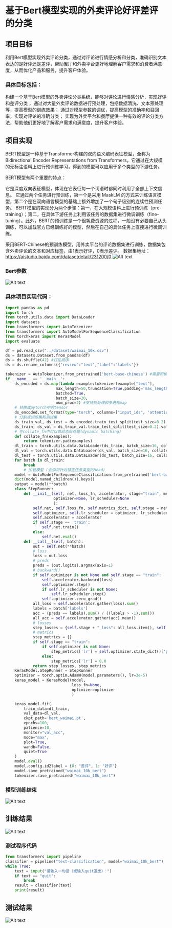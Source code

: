 # 基于Bert模型实现的外卖评论好评差评的分类

## 项目目标
利用Bert模型实现外卖评论分类，通过对评论进行情感分析和分类，准确识别文本表达的是好评还是差评，帮助餐厅和外卖平台更好地理解客户需求和消费者满意度，从而优化产品和服务，提升客户体验。

### 具体目标包括：

构建一个基于Bert模型的外卖评论分类系统，能够对评论进行情感分析，实现好评和差评分类；
通过对大量外卖评论数据进行预处理，包括数据清洗、文本预处理等，提高模型的训练效果；
通过对模型参数的调优，提高模型的准确率和召回率，实现对评论的准确分类；
实现为外卖平台和餐厅提供一种有效的评论分类方法，帮助他们更好地了解客户需求和满意度，提升客户体验。

## 项目实现
BERT模型是一种基于Transformer构建的双向语义编码表征模型，全称为Bidirectional Encoder Representations from Transformers。它通过在大规模的无标注语料上进行预训练学习，得到的模型可以应用于多个类型的下游任务。

BERT模型有两个重要的特点：

它是深度双向表征模型，体现在它表征每一个词语时都同时利用了全部上下文信息。
它通过两个任务进行预训练，第一个是采用 MaskLM 的方式来训练语言模型，第二个是在双向语言模型的基础上额外增加了一个句子级别的连续性预测任务。
BERT模型的实现分为两个步骤：第一，在大规模语料上进行预训练（pre-training）；第二，在具体下游任务上利用该任务的数据集进行微调训练（fine-tuning）。此外，BERT的预训练是一个很耗费资源的过程，一般没有必要自己从头训练，可以加载官方已经训练好的模型，然后在自己的具体任务上直接进行微调训练。

采用BERT-Chinese的预训练模型，用外卖平台的评论数据集进行训练，数据集包含外卖评论的文本和对应标签，由1表示好评，0表示差评。
数据集地址：https://aistudio.baidu.com/datasetdetail/231200/0
![Alt text](image-1.png)

### Bert参数
![Alt text](image-2.png)

### 具体项目实现代码：

```python
import pandas as pd
import torch
from torch.utils.data import DataLoader
import datasets
from transformers import AutoTokenizer
from transformers import AutoModelForSequenceClassification
from torchkeras import KerasModel
import evaluate

df = pd.read_csv("../dataset/waimai_10k.csv")
ds = datasets.Dataset.from_pandas(df)
ds = ds.shuffle(42) #打乱顺序
ds = ds.rename_columns({"review":"text","label":"labels"})

tokenizer = AutoTokenizer.from_pretrained('bert-base-chinese') #需要和模型一致
if __name__ == '__main__':
    ds_encoded = ds.map(lambda example:tokenizer(example["text"],
                      max_length=50,truncation=True,padding='max_length'),
                      batched=True,
                      batch_size=20,
                      num_proc=2) #支持批处理和多进程map
    # 转换成pytorch中的tensor
    ds_encoded.set_format(type="torch", columns=["input_ids", 'attention_mask', 'token_type_ids', 'labels'])
    # 分割成训练集和测试集
    ds_train_val, ds_test = ds_encoded.train_test_split(test_size=0.2).values()
    ds_train, ds_val = ds_train_val.train_test_split(test_size=0.2).values()
    # 在collate_fn中可以做动态批处理(dynamic batching)
    def collate_fn(examples):
        return tokenizer.pad(examples)
    dl_train = torch.utils.data.DataLoader(ds_train, batch_size=16, collate_fn=collate_fn)
    dl_val = torch.utils.data.DataLoader(ds_val, batch_size=16, collate_fn=collate_fn)
    dl_test = torch.utils.data.DataLoader(ds_test, batch_size=16, collate_fn=collate_fn)
    for batch in dl_train:
        break
        # 加载模型 (会添加针对特定任务类型的Head)
    model = AutoModelForSequenceClassification.from_pretrained('bert-base-chinese', num_labels=2)
    dict(model.named_children()).keys()
    output = model(**batch)
    class StepRunner:
        def __init__(self, net, loss_fn, accelerator, stage="train", metrics_dict=None,
                     optimizer=None, lr_scheduler=None
                     ):
            self.net, self.loss_fn, self.metrics_dict, self.stage = net, loss_fn, metrics_dict, stage
            self.optimizer, self.lr_scheduler = optimizer, lr_scheduler
            self.accelerator = accelerator
            if self.stage == 'train':
                self.net.train()
            else:
                self.net.eval()
        def __call__(self, batch):
            out = self.net(**batch)
            # loss
            loss = out.loss
            # preds
            preds = (out.logits).argmax(axis=1)
            # backward()
            if self.optimizer is not None and self.stage == "train":
                self.accelerator.backward(loss)
                self.optimizer.step()
                if self.lr_scheduler is not None:
                    self.lr_scheduler.step()
                self.optimizer.zero_grad()
            all_loss = self.accelerator.gather(loss).sum()
            labels = batch['labels']
            acc = (preds == labels).sum() / ((labels > -1).sum())
            all_acc = self.accelerator.gather(acc).mean()
            # losses
            step_losses = {self.stage + "_loss": all_loss.item(), self.stage + '_acc': all_acc.item()}
            # metrics
            step_metrics = {}
            if self.stage == "train":
                if self.optimizer is not None:
                    step_metrics['lr'] = self.optimizer.state_dict()['param_groups'][0]['lr']
                else:
                    step_metrics['lr'] = 0.0
            return step_losses, step_metrics
    KerasModel.StepRunner = StepRunner
    optimizer = torch.optim.AdamW(model.parameters(), lr=3e-5)
    keras_model = KerasModel(model,
                             loss_fn=None,
                             optimizer=optimizer
                             )

    keras_model.fit(
        train_data=dl_train,
        val_data=dl_val,
        ckpt_path='bert_waimai.pt',
        epochs=100,
        patience=10,
        monitor="val_acc",
        mode="max",
        plot=True,
        wandb=False,
        quiet=True
    )
    model.eval()
    model.config.id2label = {0: "差评", 1: "好评"}
    model.save_pretrained("waimai_10k_bert")
    tokenizer.save_pretrained("waimai_10k_bert")
```


### 模型训练结束
![Alt text](image-3.png)


## 训练结果

![Alt text](history.png)


### 测试程序代码
```Python
from transformers import pipeline
classifier = pipeline("text-classification", model="waimai_10k_bert")
while True:
    text = input("请输入一句话（或输入quit退出）：")
    if text == "quit":
        break
    result = classifier(text)
    print(result)
```
## 测试结果
![Alt text](image.png)